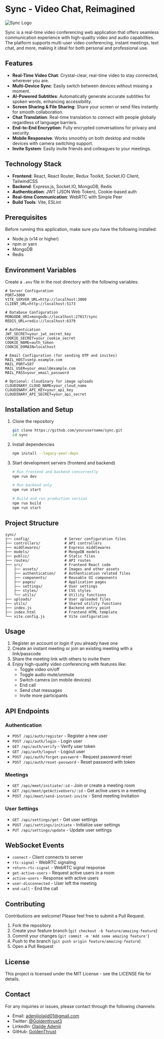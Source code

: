 # Sync - Video Chat, Reimagined

![Sync Logo](./public/sync-logo-white-text.svg)

Sync is a real-time video conferencing web application that offers seamless communication experience with high-quality video and audio capabilities. The platform supports multi-user video conferencing, instant meetings, text chat, and more, making it ideal for both personal and professional use.

## Features

- **Real-Time Video Chat**: Crystal-clear, real-time video to stay connected, wherever you are.
- **Multi-Device Sync**: Easily switch between devices without missing a moment.
- **AI-Powered Subtitles**: Automatically generate accurate subtitles for spoken words, enhancing accessibility.
- **Screen Sharing & File Sharing**: Share your screen or send files instantly for smooth collaboration.
- **Chat Translation**: Real-time translation to connect with people globally regardless of language barriers.
- **End-to-End Encryption**: Fully encrypted conversations for privacy and security.
- **Mobile Responsive**: Works smoothly on both desktop and mobile devices with camera switching support.
- **Invite System**: Easily invite friends and colleagues to your meetings.

## Technology Stack

- **Frontend**: React, React Router, Redux Toolkit, Socket.IO Client, TailwindCSS
- **Backend**: Express.js, Socket.IO, MongoDB, Redis
- **Authentication**: JWT (JSON Web Token), Cookie-based auth
- **Real-time Communication**: WebRTC with Simple Peer
- **Build Tools**: Vite, ESLint

## Prerequisites

Before running this application, make sure you have the following installed:
- Node.js (v14 or higher)
- npm or yarn
- MongoDB
- Redis

## Environment Variables

Create a `.env` file in the root directory with the following variables:

```
# Server Configuration
PORT=3000
VITE_SERVER_URL=http://localhost:3000
CLIENT_URL=http://localhost:5173

# Database Configuration
MONGODB_URI=mongodb://localhost:27017/sync
REDIS_URL=redis://localhost:6379

# Authentication
JWT_SECRET=your_jwt_secret_key
COOKIE_SECRET=your_cookie_secret
COOKIE_NAME=auth_token
COOKIE_DOMAIN=localhost

# Email Configuration (for sending OTP and invites)
MAIL_HOST=smtp.example.com
MAIL_PORT=587
MAIL_USER=your_email@example.com
MAIL_PASS=your_email_password

# Optional: Cloudinary for image uploads
CLOUDINARY_CLOUD_NAME=your_cloud_name
CLOUDINARY_API_KEY=your_api_key
CLOUDINARY_API_SECRET=your_api_secret
```

## Installation and Setup

1. Clone the repository
   ```bash
   git clone https://github.com/yourusername/sync.git
   cd sync
   ```

2. Install dependencies
   ```bash
   npm install --legacy-peer-deps
   ```

3. Start development servers (frontend and backend)
   ```bash
   # Run frontend and backend concurrently
   npm run dev
   
   # Run backend only
   npm run start
   
   # Build and run production version
   npm run build
   npm run start
   ```

## Project Structure

```
sync/
├── config/                # Server configuration files
├── controllers/           # API controllers
├── middlewares/           # Express middlewares
├── models/                # MongoDB models
├── public/                # Static files
├── routes/                # API routes
├── src/                   # Frontend React code
│   ├── assets/            # Images and other assets
│   ├── authentication/    # Authentication related files
│   ├── components/        # Reusable UI components
│   ├── pages/             # Application pages
│   ├── settings/          # User settings
│   ├── styles/            # CSS styles
│   └── utils/             # Utility functions
├── uploads/               # User uploaded files
├── utils/                 # Shared utility functions
├── index.js               # Backend entry point
├── index.html             # Frontend HTML template
└── vite.config.js         # Vite configuration
```

## Usage

1. Register an account or login if you already have one
2. Create an instant meeting or join an existing meeting with a link/passcode
3. Share the meeting link with others to invite them
4. Enjoy high-quality video conferencing with features like:
   - Toggle video on/off
   - Toggle audio mute/unmute
   - Switch camera (on mobile devices)
   - End call
   - Send chat messages
   - Invite more participants

## API Endpoints

### Authentication
- `POST /api/auth/register` - Register a new user
- `POST /api/auth/login` - Login user
- `GET /api/auth/verify` - Verify user token
- `GET /api/auth/logout` - Logout user
- `POST /api/auth/forgot-password` - Request password reset
- `POST /api/auth/reset-password` - Reset password with token

### Meetings
- `GET /api/meet/initiate/:id` - Join or create a meeting room
- `GET /api/meet/getActiveUsers/:id` - Get active users in a meeting
- `POST /api/meet/send-instant-invite` - Send meeting invitation

### User Settings
- `GET /api/settings/get` - Get user settings
- `POST /api/settings/initiate` - Initialize user settings
- `PUT /api/settings/update` - Update user settings

## WebSocket Events

- `connect` - Client connects to server
- `rtc-signal` - WebRTC signaling
- `return-rtc-signal` - WebRTC signal response
- `get-active-users` - Request active users in a room
- `active-users` - Response with active users
- `user-disconnected` - User left the meeting
- `end-call` - End the call

## Contributing

Contributions are welcome! Please feel free to submit a Pull Request.

1. Fork the repository
2. Create your feature branch (`git checkout -b feature/amazing-feature`)
3. Commit your changes (`git commit -m 'Add some amazing feature'`)
4. Push to the branch (`git push origin feature/amazing-feature`)
5. Open a Pull Request

## License

This project is licensed under the MIT License - see the LICENSE file for details.

## Contact

For any inquiries or issues, please contact through the following channels:
- Email: [adenijiolajid01@gmail.com](adenijiolajid01@gmail.com)
- Twitter: [@Goldenthrust3](https://twitter.com/Goldenthrust3)
- LinkedIn: [Olajide Adeniji](https://www.linkedin.com/in/olajide-adeniji/)
- GitHub: [GoldenThrust](https://github.com/GoldenThrust)
